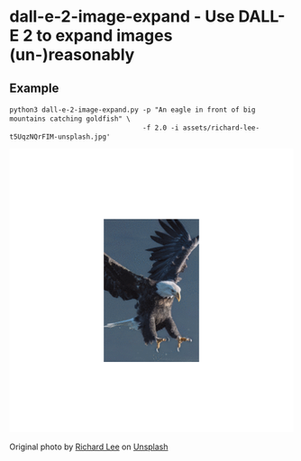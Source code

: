 # dall-e-2-image-expand - Use DALL-E 2 to expand images (un-)reasonably

## Example

```
python3 dall-e-2-image-expand.py -p "An eagle in front of big mountains catching goldfish" \
                                 -f 2.0 -i assets/richard-lee-t5UqzNQrFIM-unsplash.jpg'
```

![Images of an eagle catching goldfish](assets/richard-lee-t5UqzNQrFIM-unsplash-with-goldfish.gif)

Original photo by <a href="https://unsplash.com/@brock222?utm_source=unsplash&utm_medium=referral&utm_content=creditCopyText">Richard Lee</a> on <a href="https://unsplash.com/photos/t5UqzNQrFIM?utm_source=unsplash&utm_medium=referral&utm_content=creditCopyText">Unsplash</a>
